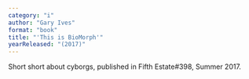 ```yaml
---
category: "i"
author: "Gary Ives"
format: "book"
title: "'This is BioMorph'"
yearReleased: "(2017)"
---
```

Short short about cyborgs, published in Fifth Estate#398, Summer 2017.
 